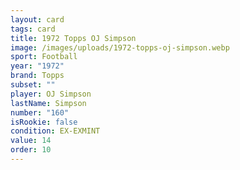 ```yaml
---
layout: card
tags: card
title: 1972 Topps OJ Simpson
image: /images/uploads/1972-topps-oj-simpson.webp
sport: Football
year: "1972"
brand: Topps
subset: ""
player: OJ Simpson
lastName: Simpson
number: "160"
isRookie: false
condition: EX-EXMINT
value: 14
order: 10
---
```

